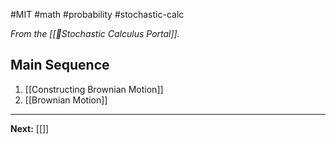 #MIT #math #probability #stochastic-calc 

*From the [[🚶Stochastic Calculus Portal]].*

## Main Sequence

1. [[Constructing Brownian Motion]]
2. [[Brownian Motion]]

---

**Next:** [[]]